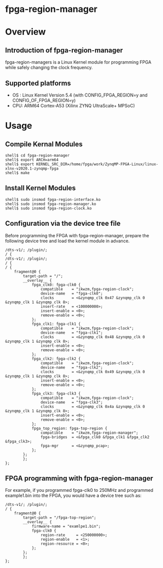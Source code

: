 fpga-region-manager
==================================================================================

# Overview

## Introduction of fpga-region-manager

fpga-region-managers is a Linux Kernel module for programming FPGA while safely changing the clock frequency.

## Supported platforms

* OS : Linux Kernel Version 5.4 (with CONFIG_FPGA_REGION=y and CONFIG_OF_FPGA_REGION=y)
* CPU: ARM64 Cortex-A53 (Xilinx ZYNQ UltraScale+ MPSoC)

# Usage

## Compile Kernal Modules

```console
shell$ cd fpga-region-manager
shell$ export ARCH=arm64
shell$ export KERNEL_SRC_DIR=/home/fpga/work/ZynqMP-FPGA-Linux/linux-xlnx-v2020.1-zynqmp-fpga
shell$ make
```

## Install Kernel Modules

```console
shell$ sudo insmod fpga-region-interface.ko
shell$ sudo insmod fpga-region-manager.ko
shell$ sudo insmod fpga-region-clock.ko
```

## Configuration via the device tree file

Before programming the FPGA with fpga-region-manager, prepare the following device tree and load the kernel module in advance.

```devicetree:fpga-top-region.dts
/dts-v1/; /plugin/;
/ {
/dts-v1/; /plugin/;
/ {
/ {
	fragment@0 {
		target-path = "/";
		__overlay__ {
			fpga_clk0: fpga-clk0 {
				compatible    = "ikwzm,fpga-region-clock";
				device-name   = "fpga-clk0";
				clocks        = <&zynqmp_clk 0x47 &zynqmp_clk 0 &zynqmp_clk 1 &zynqmp_clk 8>;
				insert-rate   = <100000000>;
				insert-enable = <0>;
				remove-enable = <0>;
			};
			fpga_clk1: fpga-clk1 {
				compatible    = "ikwzm,fpga-region-clock";
				device-name   = "fpga-clk1";
				clocks        = <&zynqmp_clk 0x48 &zynqmp_clk 0 &zynqmp_clk 1 &zynqmp_clk 8>;
				insert-enable = <0>;
				remove-enable = <0>;
			};
			fpga_clk2: fpga-clk2 {
				compatible    = "ikwzm,fpga-region-clock";
				device-name   = "fpga-clk2";
				clocks        = <&zynqmp_clk 0x49 &zynqmp_clk 0 &zynqmp_clk 1 &zynqmp_clk 8>;
				insert-enable = <0>;
				remove-enable = <0>;
			};
			fpga_clk3: fpga-clk3 {
				compatible    = "ikwzm,fpga-region-clock";
				device-name   = "fpga-clk3";
				clocks        = <&zynqmp_clk 0x4a &zynqmp_clk 0 &zynqmp_clk 1 &zynqmp_clk 8>;
				insert-enable = <0>;
				remove-enable = <0>;
			};
			fpga_top_region: fpga-top-region {
				compatible    = "ikwzm,fpga-region-manager";
				fpga-bridges  = <&fpga_clk0 &fpga_clk1 &fpga_clk2 &fpga_clk3>;
				fpga-mgr      = <&zynqmp_pcap>;
			};
		};
        };
};
```

## FPGA programming with fpga-region-manager

For example, if you programmed fpga-clk0 to 250MHz and programmed example1.bin into the FPGA,
you would have a device tree such as:

```devicetree:example1.dts
/dts-v1/; /plugin/;
/ {
	fragment@0 {
		target-path = "/fpga-top-region";
		__overlay__ {
			firmware-name = "examlpe1.bin";
			fpga-clk0 {
				region-rate     = <250000000>;
				region-enable   = <1>;
				region-resource = <0>;
			};
		};
        };
};
```

